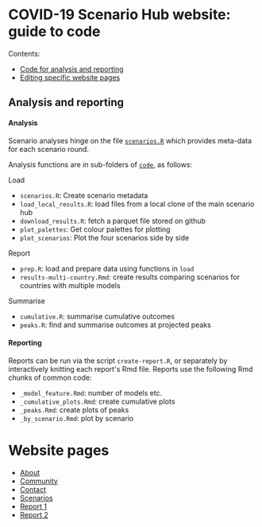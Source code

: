 # COVID-19 Scenario Hub website: guide to code

Contents:
- [Code for analysis and reporting](#analysis-and-reporting)
- [Editing specific website pages](#website-pages)

## Analysis and reporting

#### Analysis 

Scenario analyses hinge on the file [`scenarios.R`](/code/load/scenarios.R) which provides meta-data for each scenario round.

Analysis functions are in sub-folders of [`code`](/code), as follows:

Load
- `scenarios.R`: Create scenario metadata
- `load_local_results.R`: load files from a local clone of the main scenario hub
- `download_results.R`: fetch a parquet file stored on github
- `plot_palettes`: Get colour palettes for plotting
- `plot_scenarios`: Plot the four scenarios side by side

Report
- `prep.R`: load and prepare data using functions in `load`
- `results-multi-country.Rmd`: create results comparing scenarios for countries with multiple models

Summarise
- `cumulative.R`: summarise cumulative outcomes
- `peaks.R`: find and summarise outcomes at projected peaks

#### Reporting

Reports can be run via the script `create-report.R`, or separately by interactively knitting each report's Rmd file. 
Reports use the following Rmd chunks of common code:
- `_model_feature.Rmd`: number of models etc.
- `_cumulative_plots.Rmd`: create cumulative plots
- `_peaks.Rmd`: create plots of peaks
- `_by_scenario.Rmd`: plot by scenario


# Website pages

- [About](about.Rmd)
- [Community](community.Rmd)
- [Contact](contact.Rmd)
- [Scenarios](scenarios.Rmd)
- [Report 1](report-1.Rmd)
- [Report 2](report-2.Rmd)
